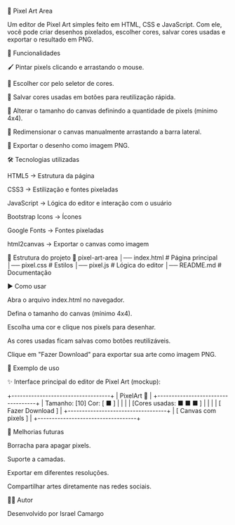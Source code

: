🎨 Pixel Art Area

Um editor de Pixel Art simples feito em HTML, CSS e JavaScript.
Com ele, você pode criar desenhos pixelados, escolher cores, salvar cores usadas e exportar o resultado em PNG.

🚀 Funcionalidades

🖌️ Pintar pixels clicando e arrastando o mouse.

🎨 Escolher cor pelo seletor de cores.

💾 Salvar cores usadas em botões para reutilização rápida.

📏 Alterar o tamanho do canvas definindo a quantidade de pixels (mínimo 4x4).

📐 Redimensionar o canvas manualmente arrastando a barra lateral.

📸 Exportar o desenho como imagem PNG.

🛠️ Tecnologias utilizadas

HTML5 → Estrutura da página

CSS3 → Estilização e fontes pixeladas

JavaScript → Lógica do editor e interação com o usuário

Bootstrap Icons
 → Ícones

Google Fonts
 → Fontes pixeladas

html2canvas
 → Exportar o canvas como imagem

📂 Estrutura do projeto
📁 pixel-art-area
│── index.html       # Página principal
│── pixel.css        # Estilos
│── pixel.js         # Lógica do editor
│── README.md        # Documentação

▶️ Como usar

Abra o arquivo index.html no navegador.

Defina o tamanho do canvas (mínimo 4x4).

Escolha uma cor e clique nos pixels para desenhar.

As cores usadas ficam salvas como botões reutilizáveis.

Clique em "Fazer Download" para exportar sua arte como imagem PNG.

📸 Exemplo de uso

✨ Interface principal do editor de Pixel Art (mockup):

+-----------------------------------+
|   PixelArt 🎨                     |
+-----------------------------------+
| Tamanho: [10]   Cor: [ ■ ]        |
|                                   |
| [Cores usadas: ■ ■ ■ ]            |
|                                   |
| [ Fazer Download ]                |
+-----------------------------------+
| [ Canvas com pixels ]             |
+-----------------------------------+

📌 Melhorias futuras

Borracha para apagar pixels.

Suporte a camadas.

Exportar em diferentes resoluções.

Compartilhar artes diretamente nas redes sociais.

👨‍💻 Autor

Desenvolvido por Israel Camargo

